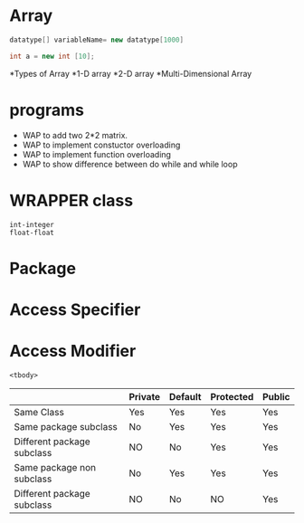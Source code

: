 # Array

 ```java
 datatype[] variableName= new datatype[1000]
 
 int a = new int [10];
 ```
 
 *Types of Array
 *1-D array
 *2-D array
 *Multi-Dimensional Array
 
    
  # programs
  
  * WAP to add two 2*2 matrix.
  * WAP to implement constuctor overloading
  * WAP to implement function overloading
  * WAP to show difference between do while and while loop
  
  
  # WRAPPER class
    int-integer
    float-float
  
  # Package
  
  # Access Specifier
 
  
  # Access Modifier
 
 
 
 <table>
 <thead>
    <th> </th>
    <th> Private </th>
    <th> Default </th>
    <th> Protected </th>
    <th> Public </th>
    </thead>
    

   <tr>
   <td> Same Class</td>
   <td> Yes</td>
   <td> Yes  </td>
   <td> Yes</td>
   <td> Yes</td>
   </tr>
    
    
   <tr>
       <td> Same package subclass</td>
       <td> No </td>
       <td>  Yes</td>
       <td> Yes</td>
       <td> Yes</td>
     </tr>
      <tr>
       <td>Different package subclass </td>
       <td> NO</td>
       <td>No </td>
       <td> Yes</td>
       <td> Yes</td>
       </tr>
     <tr>
      <td>Same package non subclass </td>
      <td> No</td>
      <td> Yes</td>
      <td> Yes</td>
      <td> Yes</td>
      </tr>
    
   <tr>
      <td>Different package subclass </td>
      <td> NO</td>
      <td> No </td>
      <td> NO</td>
      <td> Yes</td>
      </tr>
      
    <tbody>
    
    
       
    
   